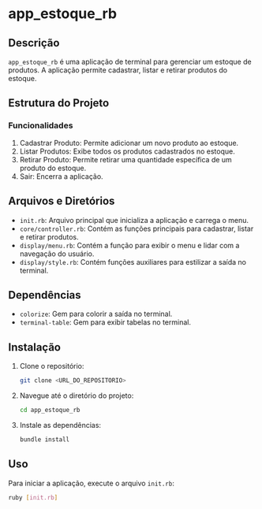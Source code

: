 # app_estoque_rb

## Descrição
`app_estoque_rb` é uma aplicação de terminal para gerenciar um estoque de produtos. A aplicação permite cadastrar, listar e retirar produtos do estoque.

## Estrutura do Projeto

### Funcionalidades

1. Cadastrar Produto: Permite adicionar um novo produto ao estoque.
2. Listar Produtos: Exibe todos os produtos cadastrados no estoque.
3. Retirar Produto: Permite retirar uma quantidade específica de um produto do estoque.
4. Sair: Encerra a aplicação.

## Arquivos e Diretórios

- `init.rb`: Arquivo principal que inicializa a aplicação e carrega o menu.
- `core/controller.rb`: Contém as funções principais para cadastrar, listar e retirar produtos.
- `display/menu.rb`: Contém a função para exibir o menu e lidar com a navegação do usuário.
- `display/style.rb`: Contém funções auxiliares para estilizar a saída no terminal.

## Dependências
- `colorize`: Gem para colorir a saída no terminal.
- `terminal-table`: Gem para exibir tabelas no terminal.

## Instalação
1. Clone o repositório:
    ```sh
    git clone <URL_DO_REPOSITORIO>
    ```
2. Navegue até o diretório do projeto:
    ```sh
    cd app_estoque_rb
    ```
3. Instale as dependências:
    ```sh
    bundle install
    ```

## Uso
Para iniciar a aplicação, execute o arquivo `init.rb`:
```sh
ruby [init.rb]
```